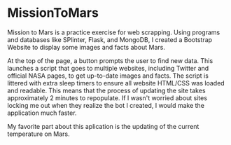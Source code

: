 # MissionToMars

Mission to Mars is a practice exercise for web scrapping. 
Using programs and databases like SPlinter, Flask, and MongoDB, I created a Bootstrap Website to display some images and facts about Mars.

At the top of the page, a button prompts the user to find new data. 
This launches a script that goes to multiple websites, including Twitter and official NASA pages, to get up-to-date images and facts.
The script is littered with extra sleep timers to ensure all website HTML/CSS was loaded and readable. 
This means that the process of updating the site takes approximately 2 minutes to repopulate.
If I wasn't worried about sites locking me out when they realize the bot I created, I would make the application much faster.

My favorite part about this aplication is the updating of the current temperature on Mars.
